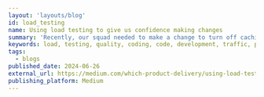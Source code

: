 ```yaml
---
layout: 'layouts/blog'
id: load_testing
name: Using load testing to give us confidence making changes
summary: 'Recently, our squad needed to make a change to turn off caching for a certain part of the Which? website. The infrastructure behind this service had recently been boosted and, based on the dashboards, was performing well.'
keywords: load, testing, quality, coding, code, development, traffic, performance, jmeter
tags:
  - blogs
published_date: 2024-06-26
external_url: https://medium.com/which-product-delivery/using-load-testing-to-give-us-confidence-making-changes-7b1a6f4557d8
publishing_platform: Medium
---
```

